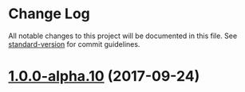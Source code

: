 # Change Log

All notable changes to this project will be documented in this file. See [standard-version](https://github.com/conventional-changelog/standard-version) for commit guidelines.

<a name="1.0.0-alpha.10"></a>
# [1.0.0-alpha.10](https://github.com/about-code/slush-ng-monorepo-sample/compare/1.0.0-alpha.8...1.0.0-alpha.10) (2017-09-24)
